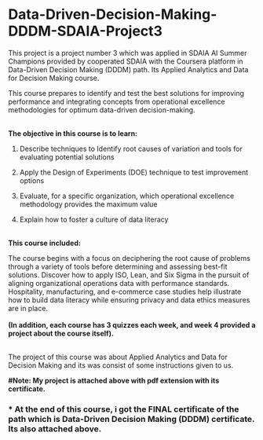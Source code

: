 # Data-Driven-Decision-Making-DDDM-SDAIA-Project3
This project is a project number 3 which was applied in SDAIA AI Summer Champions provided by cooperated SDAIA with the Coursera platform in Data-Driven Decision Making (DDDM) path. Its Applied Analytics and Data for Decision Making course.


This course prepares to identify and test the best solutions for improving performance and integrating concepts from operational excellence methodologies for optimum data-driven decision-making. <br><br>

**The objective in this course is to learn:**

1. Describe techniques to Identify root causes of variation and tools for evaluating potential solutions

2. Apply the Design of Experiments (DOE) technique to test improvement options

3. Evaluate, for a specific organization, which operational excellence methodology provides the maximum value

4. Explain how to foster a culture of data literacy <br><br>

**This course included:** 

The course begins with a focus on deciphering the root cause of problems through a variety of tools before determining and assessing best-fit solutions. Discover how to apply ISO, Lean, and Six Sigma in the pursuit of aligning organizational operations data with performance standards. Hospitality, manufacturing, and e-commerce case studies help illustrate how to build data literacy while ensuring privacy and data ethics measures are in place. 
<br><br>
**(In addition, each course has 3 quizzes each week, and week 4 provided a project about the course itself).** <br><br>

The project of this course was about Applied Analytics and Data for Decision Making and its was consist of some instructions given to us.

**#Note: My project is attached above with pdf extension with its certificate.**

### * At the end of this course, i got the FINAL certificate of the path which is Data-Driven Decision Making (DDDM) certificate. Its also attached above.



